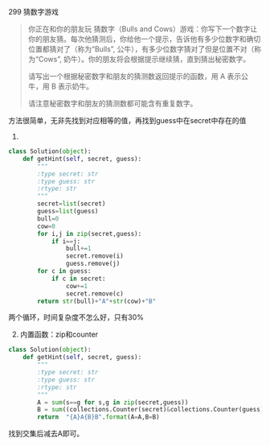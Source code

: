 299 猜数字游戏

> 你正在和你的朋友玩 猜数字（Bulls and Cows）游戏：你写下一个数字让你的朋友猜。每次他猜测后，你给他一个提示，告诉他有多少位数字和确切位置都猜对了（称为“Bulls”, 公牛），有多少位数字猜对了但是位置不对（称为“Cows”, 奶牛）。你的朋友将会根据提示继续猜，直到猜出秘密数字。
>
> 请写出一个根据秘密数字和朋友的猜测数返回提示的函数，用 A 表示公牛，用 B 表示奶牛。
>
> 请注意秘密数字和朋友的猜测数都可能含有重复数字。
>

方法很简单，无非先找到对应相等的值，再找到guess中在secret中存在的值

1. 

```python
class Solution(object):
    def getHint(self, secret, guess):
        """
        :type secret: str
        :type guess: str
        :rtype: str
        """
        secret=list(secret)
        guess=list(guess)
        bull=0
        cow=0
        for i,j in zip(secret,guess):
            if i==j:
                bull+=1
                secret.remove(i)
                guess.remove(j)
        for c in guess:
            if c in secret:
                cow+=1
                secret.remove(c)
        return str(bull)+"A"+str(cow)+"B"
```

两个循环，时间复杂度不怎么好，只有30%

2. 内置函数：zip和counter

```python
class Solution(object):
    def getHint(self, secret, guess):
        """
        :type secret: str
        :type guess: str
        :rtype: str
        """
        A = sum(s==g for s,g in zip(secret,guess))
        B = sum((collections.Counter(secret)&collections.Counter(guess)).values())-A
        return  "{A}A{B}B".format(A=A,B=B)
```

找到交集后减去A即可。